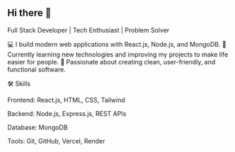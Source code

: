 ## Hi there 👋

<!--
**abdulaziz79/abdulaziz79** is a ✨ _special_ ✨ repository because its `README.md` (this file) appears on your GitHub profile.

Here are some ideas to get you started:

- 🔭 I’m currently working on ...
- 🌱 I’m currently learning ...
- 👯 I’m looking to collaborate on ...
- 🤔 I’m looking for help with ...
- 💬 Ask me about ...
- 📫 How to reach me: ...
- 😄 Pronouns: ...
- ⚡ Fun fact: ...
-->

Full Stack Developer | Tech Enthusiast | Problem Solver

💻 I build modern web applications with React.js, Node.js, and MongoDB.
🌱 Currently learning new technologies and improving my projects to make life easier for people.
🎯 Passionate about creating clean, user-friendly, and functional software.

🛠️ Skills

Frontend: React.js, HTML, CSS, Tailwind

Backend: Node.js, Express.js, REST APIs

Database: MongoDB

Tools: Git, GitHub, Vercel, Render

